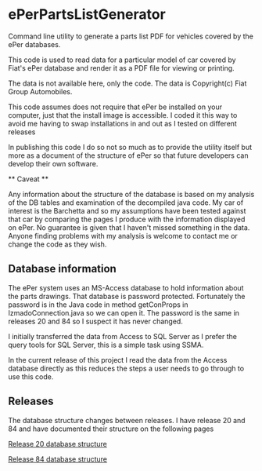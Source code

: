 # ePerPartsListGenerator

Command line utility to generate a parts list PDF for vehicles covered by the ePer databases.

This code is used to read data for a particular model of car covered by Fiat's ePer database and
render it as a PDF file for viewing or printing.

The data is not available here, only the code.  The data is Copyright(c) Fiat Group Automobiles.

This code assumes does not require that ePer be installed on your computer, just that the install image
is accessible.  I coded it this way to avoid me having to swap installations in and out as I tested on 
different releases

In publishing this code I do so not so much as to provide the utility itself but more as a document of the structure of ePer so that future developers
can develop their own software.  

** Caveat **

Any information about the structure of the database is based on my analysis of the DB tables and examination
of the decompiled java code.  My car of interest is the Barchetta and so my assumptions have been tested against 
that car by comparing the pages I produce with the information displayed on ePer.  No guarantee is given
that I haven't missed something in the data.  Anyone finding problems with my analysis is welcome to contact me or 
change the code as they wish.

## Database information

The ePer system uses an MS-Access database to hold information about the parts drawings.  That database
is password protected.  Fortunately the password is in the Java code in method getConProps in IzmadoConnection.java so we can open it.
The password is the same in releases 20 and 84 so I suspect it has never changed.

I initially transferred the data from Access to SQL Server as I prefer the query tools for SQL Server, this is a 
simple task using SSMA.

In the current release of this project I read the data from the Access database directly as this reduces the steps
a user needs to go through to use this code.

## Releases

The database structure changes between releases.  I have release 20 and 84 and have documented their structure on the
following pages

[Release 20 database structure](Release20Structure.md)

[Release 84 database structure](Release84Structure.md)